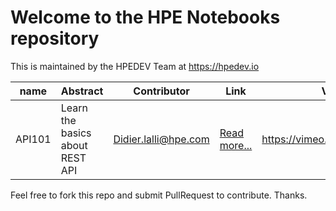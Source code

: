 # Welcome to the HPE Notebooks repository

This is maintained by the HPEDEV Team at https://hpedev.io

| name     | Abstract     | Contributor    | Link| Video |
| ---------| -------------| ---------------| ----- |----|              
| API101 | Learn the basics about REST API | Didier.lalli@hpe.com | [Read more...](API101/README.md)| https://vimeo.com/433621126 |


Feel free to fork this repo and submit PullRequest to contribute. Thanks.

